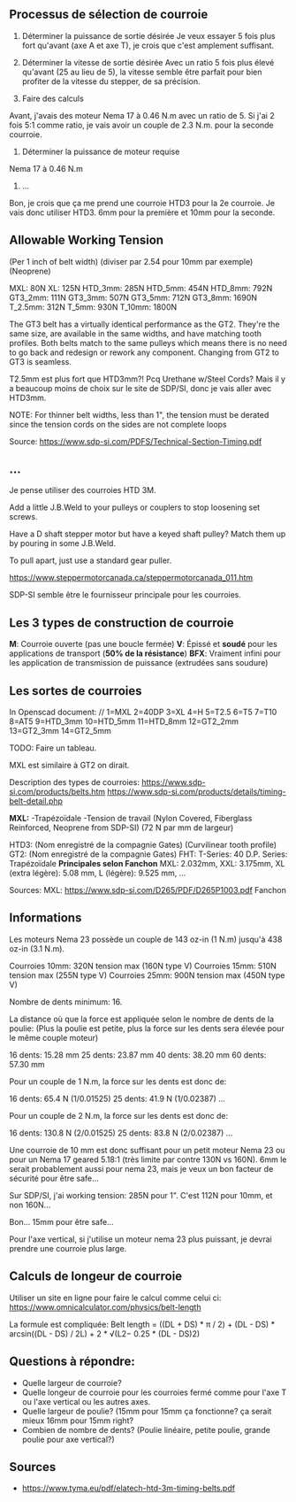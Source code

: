 ## Processus de sélection de courroie

1. Déterminer la puissance de sortie désirée
Je veux essayer 5 fois plus fort qu'avant (axe A et axe T), je crois que c'est amplement suffisant.

1. Déterminer la vitesse de sortie désirée
Avec un ratio 5 fois plus élevé qu'avant (25 au lieu de 5), la vitesse semble être parfait pour bien profiter de la vitesse du stepper, de sa précision.

1. Faire des calculs

Avant, j'avais des moteur Nema 17 à 0.46 N.m avec un ratio de 5.
Si j'ai 2 fois 5:1 comme ratio, je vais avoir un couple de 2.3 N.m. pour la seconde courroie.

1. Déterminer la puissance de moteur requise

Nema 17 à 0.46 N.m

1. ...

Bon, je crois que ça me prend une courroie HTD3 pour la 2e courroie. Je vais donc utiliser HTD3. 6mm pour la première et 10mm pour la seconde.

## Allowable Working Tension

(Per 1 inch of belt width) (diviser par 2.54 pour 10mm par exemple)
(Neoprene)

MXL: 80N
XL: 125N
HTD_3mm: 285N
HTD_5mm: 454N
HTD_8mm: 792N
GT3_2mm: 111N
GT3_3mm: 507N
GT3_5mm: 712N
GT3_8mm: 1690N
T_2.5mm: 312N
T_5mm: 930N
T_10mm: 1800N

The GT3 belt has a virtually identical performance as the GT2. They're the same size, are available in the same widths, and have matching tooth profiles. Both belts match to the same pulleys which means there is no need to go back and redesign or rework any component. Changing from GT2 to GT3 is seamless.

T2.5mm est plus fort que HTD3mm?! Pcq Urethane w/Steel Cords? Mais il y a beaucoup moins de choix sur le site de SDP/SI, donc je vais aller avec HTD3mm.

NOTE: For thinner belt widths, less than 1", the tension must be derated since the tension cords on the sides are not complete loops

Source: https://www.sdp-si.com/PDFS/Technical-Section-Timing.pdf

## ...

Je pense utiliser des courroies HTD 3M.

Add a little J.B.Weld to your pulleys
or couplers to stop loosening set screws.

Have a D shaft stepper motor but have
a keyed shaft pulley? Match them up
by pouring in some J.B.Weld.

To pull apart, just use a standard gear
puller.

https://www.steppermotorcanada.ca/steppermotorcanada_011.htm

SDP-SI semble être le fournisseur principale pour les courroies.

## Les 3 types de construction de courroie

**M**: Courroie ouverte (pas une boucle fermée)
**V**: Épissé et **soudé** pour les applications de transport (**50% de la résistance**)
**BFX**: Vraiment infini pour les application de transmission de puissance (extrudées sans soudure)

## Les sortes de courroies

In Openscad document: // 1=MXL 2=40DP 3=XL 4=H 5=T2.5 6=T5 7=T10 8=AT5 9=HTD_3mm 10=HTD_5mm 11=HTD_8mm 12=GT2_2mm 13=GT2_3mm 14=GT2_5mm

TODO: Faire un tableau.

MXL est similaire à GT2 on dirait.

Description des types de courroies: https://www.sdp-si.com/products/belts.htm
https://www.sdp-si.com/products/details/timing-belt-detail.php

**MXL:**
-Trapézoïdale
-Tension de travail (Nylon Covered, Fiberglass Reinforced, Neoprene from SDP-SI) (72 N par mm de largeur)

HTD3: (Nom enregistré de la compagnie Gates) (Curvilinear tooth profile)
GT2: (Nom enregistré de la compagnie Gates)
FHT:
T-Series:
40 D.P. Series: Trapézoïdale
**Principales selon Fanchon**
MXL: 2.032mm, XXL: 3.175mm, XL (extra légère): 5.08 mm, L (légère): 9.525 mm, ...

Sources:
MXL: https://www.sdp-si.com/D265/PDF/D265P1003.pdf
Fanchon

## Informations

Les moteurs Nema 23 possède un couple de 143 oz-in (1 N.m) jusqu'à 438 oz-in (3.1 N.m).

Courroies 10mm: 320N tension max (160N type V)
Courroies 15mm: 510N tension max (255N type V)
Courroies 25mm: 900N tension max (450N type V)

Nombre de dents minimum: 16.

La distance où que la force est appliquée selon le nombre de dents de la poulie:
(Plus la poulie est petite, plus la force sur les dents sera élevée pour le même couple moteur)

16 dents: 15.28 mm
25 dents: 23.87 mm
40 dents: 38.20 mm
60 dents: 57.30 mm

Pour un couple de 1 N.m, la force sur les dents est donc de:

16 dents: 65.4 N (1/0.01525)
25 dents: 41.9 N (1/0.02387)
...

Pour un couple de 2 N.m, la force sur les dents est donc de:

16 dents: 130.8 N (2/0.01525)
25 dents: 83.8 N (2/0.02387)
...

Une courroie de 10 mm est donc suffisant pour un petit moteur Nema 23 ou pour un Nema 17 geared 5.18:1 (très limite par contre 130N vs 160N).
6mm le serait probablement aussi pour nema 23, mais je veux un bon facteur de sécurité pour être safe...

Sur SDP/SI, j'ai working tension: 285N pour 1". C'est 112N pour 10mm, et non 160N...

Bon... 15mm pour être safe...

Pour l'axe vertical, si j'utilise un moteur nema 23 plus puissant, je devrai prendre une courroie plus large.

## Calculs de longeur de courroie

Utiliser un site en ligne pour faire le calcul comme celui ci:
https://www.omnicalculator.com/physics/belt-length

La formule est compliquée:
Belt length = ((DL + DS) * π / 2) + (DL - DS) * arcsin((DL - DS) / 2L) + 2 * √(L2− 0.25 * (DL - DS)2)

## Questions à répondre:

- Quelle largeur de courroie?
- Quelle longeur de courroie pour les courroies fermé comme pour l'axe T ou l'axe vertical ou les autres axes.
- Quelle largeur de poulie? (15mm pour 15mm ça fonctionne? ça serait mieux 16mm pour 15mm right?
- Combien de nombre de dents? (Poulie linéaire, petite poulie, grande poulie pour axe vertical?)

## Sources

- https://www.tyma.eu/pdf/elatech-htd-3m-timing-belts.pdf
